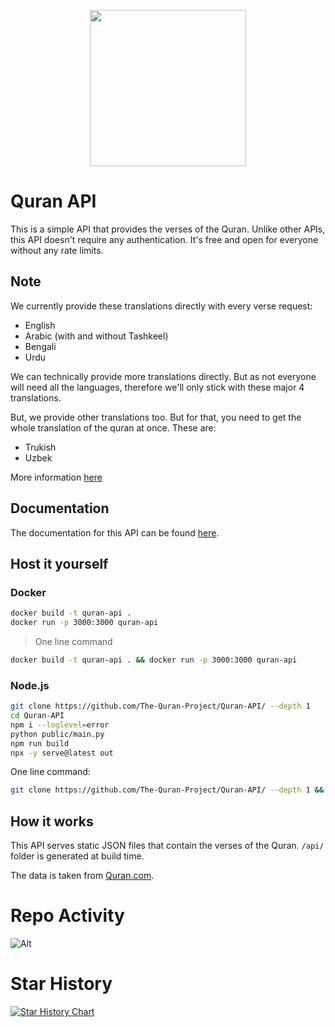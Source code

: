<p align="center">
  <img src="https://github.com/The-Quran-Project/Quran-API/assets/85403795/db6214cb-9c8b-4513-ba1e-429031a6a767" width="250px"/>
</p>

# Quran API

This is a simple API that provides the verses of the Quran. Unlike other APIs, this API doesn't require any authentication. It's free and open for everyone without any rate limits.

## Note

We currently provide these translations directly with every verse request:

- English
- Arabic (with and without Tashkeel)
- Bengali
- Urdu

We can technically provide more translations directly. But as not everyone will need all the languages, therefore we'll only stick with these major 4 translations.

But, we provide other translations too. But for that, you need to get the whole translation of the quran at once. These are:

- Trukish
- Uzbek

More information [here](https://quranapi.pages.dev/getting-started/get-full-quran-translation)

## Documentation

The documentation for this API can be found [here](https://quranapi.pages.dev/docs).

## Host it yourself

### Docker

```bash
docker build -t quran-api .
docker run -p 3000:3000 quran-api
```

> One line command

```bash
docker build -t quran-api . && docker run -p 3000:3000 quran-api
```

### Node.js

```bash
git clone https://github.com/The-Quran-Project/Quran-API/ --depth 1
cd Quran-API
npm i --loglevel=error
python public/main.py
npm run build
npx -y serve@latest out
```

One line command:

```bash
git clone https://github.com/The-Quran-Project/Quran-API/ --depth 1 && cd Quran-API && npm i --loglevel=error &&  python public/main.py && npm run build && npx -y serve@latest out
```

## How it works

This API serves static JSON files that contain the verses of the Quran. `/api/` folder is generated at build time.

The data is taken from [Quran.com](https://quran.com).

# Repo Activity

![Alt](https://repobeats.axiom.co/api/embed/2a8164a0702bf5f98f1a316cd96033a9f0b74471.svg "Repobeats analytics image")

# Star History

[![Star History Chart](https://api.star-history.com/svg?repos=The-Quran-Project/Quran-API&type=Date)](https://star-history.com/#The-Quran-Project/Quran-API&Date)
